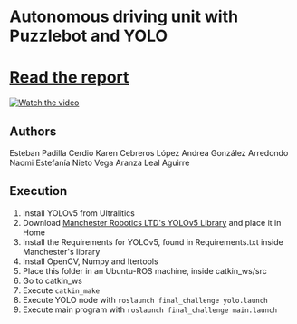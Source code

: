 # Autonomous driving unit with Puzzlebot and YOLO

# [Read the report](report.pdf)

[![Watch the video](https://img.youtube.com/vi/yxI0Xkfe-to/maxres1.jpg)](https://youtu.be/yxI0Xkfe-to)

## Authors

Esteban Padilla Cerdio
Karen Cebreros López
Andrea González Arredondo
Naomi Estefanía Nieto Vega
Aranza Leal Aguirre

## Execution

 1) Install YOLOv5 from Ultralitics
 2) Download <a href="https://manchesterrobotics-my.sharepoint.com/:f:/g/personal/mario_mtz_manchester-robotics_com/EqsMKMm4UqJCmhnUHEI-xE0B6J-UlYj9kd1KGNxGt3T5AQ?e=kehrqy">Manchester Robotics LTD's YOLOv5 Library</a> and place it in Home
 3) Install the Requirements for YOLOv5, found in Requirements.txt inside Manchester's library
 4) Install OpenCV, Numpy and Itertools
 5) Place this folder in an Ubuntu-ROS machine, inside catkin_ws/src
 6) Go to catkin_ws
 7) Execute ```catkin_make```
 8) Execute YOLO node with ```roslaunch final_challenge yolo.launch```
 9) Execute main program with ```roslaunch final_challenge main.launch```
